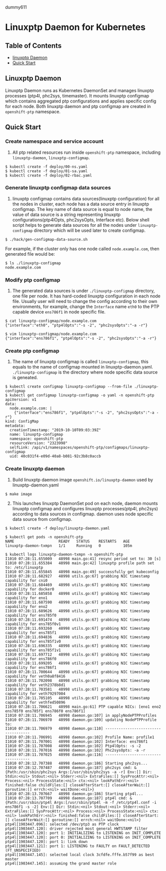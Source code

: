 dummy611
# Linuxptp Daemon for Kubernetes
## Table of Contents

- [linuxptp Daemon](#linuxptp-daemon)
- [Quick Start](#quick-start)

## Linuxptp Daemon
Linuxptp Daemon runs as Kubernetes DaemonSet and manages linuxptp processes (ptp4l, phc2sys, timemaster).
It mounts linuxptp configmap which contains aggregated ptp configurations and applies specific config for each node.
Both linuxptp daemon and ptp configmap are created in `openshift-ptp` namespace.

## Quick Start

### Create namespace and service account

1. All ptp related resources run inside `openshift-ptp` namespace, including `linuxptp-daemon`, `linuxptp-configmap`.
```
$ kubectl create -f deploy/00-ns.yaml
$ kubectl create -f deploy/01-sa.yaml
$ kubectl create -f deploy/02-rbac.yaml
```

### Generate linuxptp configmap data sources

1. linuxptp configmap contains data sources(linuxptp configuration) for all the nodes in cluster, each node has a data source entry in linuxptp configmap. The key name of data source is equal to node name, the value of data source is a string representing linuxptp configurations(ptp4lOpts, phc2sysOpts, Interface etc). Below shell script helps to generate data sources for all the nodes under `linuxptp-configmap` directory which will be used later to create configmap.
```
$ ./hack/gen-configmap-data-source.sh

```

For example, if the cluster only has one node called `node.example.com`, then generated file would be:
```
$ ls ./linuxptp-configmap
node.example.com
```

### Modify ptp configmap

1. The generated data sources is under `./linuxptp-configmap` directory, one file per node. It has hard-coded linuxptp configuration in each node file. Usually user will need to change the config according to their own environments, for example, change the `Interface` name `eth0` to the PTP capable device `ens786f1` in node specific file.

```
$ cat linuxptp-configmap/node.example.com
{"interface":"eth0", "ptp4lOpts":"-s -2", "phc2sysOpts":"-a -r"}

$ vim linuxptp-configmap/node.example.com
{"interface":"ens786f1", "ptp4lOpts":"-s -2", "phc2sysOpts":"-a -r"}
```

### Create ptp configmap

1. The name of linuxptp configmap is called `linuxptp-configmap`, this equals to the name of configmap mounted in linuxptp-daemon.yaml. `./linuxptp-configmap` is the directory where node specific data source is geneated.
```
$ kubectl create configmap linuxptp-configmap --from-file ./linuxptp-configmap
$ kubectl get configmap linuxptp-configmap -o yaml -n openshift-ptp
apiVersion: v1
data:
  node.example.com: |
    {"interface":"ens786f1", "ptp4lOpts":"-s -2", "phc2sysOpts":"-a -r"}
kind: ConfigMap
metadata:
  creationTimestamp: "2019-10-10T09:03:39Z"
  name: linuxptp-configmap
  namespace: openshift-ptp
  resourceVersion: "2323998"
  selfLink: /api/v1/namespaces/openshift-ptp/configmaps/linuxptp-configmap
  uid: 40c031f4-e09d-40a8-b081-92c3b8c0accb
```

### Create linuxptp daemon

1. Build linuxptp daemon image `openshift.io/linuxptp-daemon` used by linuxptp-daemon.yaml

```
$ make image
```

2. This launches linuxptp DaemonSet pod on each node, daemon mounts linuxptp configmap and configures linuxptp processes(ptp4l, phc2sys) according to data sources in configmap. daemon uses node specific data source from configmap.

```
$ kubectl create -f deploy/linuxptp-daemon.yaml

$ kubectl get pods -n openshift-ptp
NAME                    READY   STATUS    RESTARTS   AGE
linuxptp-daemon-txmpn   1/1     Running   0          105m

$ kubectl logs linuxptp-daemon-txmpn -n openshift-ptp
I1010 07:28:11.655009   48998 main.go:41] resync period set to: 30 [s]
I1010 07:28:11.655384   48998 main.go:42] linuxptp profile path set to: /etc/linuxptp
I1010 07:28:11.655845   48998 main.go:49] successfully get kubeconfig
I1010 07:28:11.682927   48998 utils.go:67] grabbing NIC timestamp capability for cni0
I1010 07:28:11.684469   48998 utils.go:67] grabbing NIC timestamp capability for docker0
I1010 07:28:11.685858   48998 utils.go:67] grabbing NIC timestamp capability for eno1
I1010 07:28:11.687590   48998 utils.go:67] grabbing NIC timestamp capability for eno2
I1010 07:28:11.689626   48998 utils.go:67] grabbing NIC timestamp capability for ens785f0
I1010 07:28:11.691474   48998 utils.go:67] grabbing NIC timestamp capability for ens785f0v1
I1010 07:28:11.693260   48998 utils.go:67] grabbing NIC timestamp capability for ens785f1
I1010 07:28:11.694836   48998 utils.go:67] grabbing NIC timestamp capability for ens785f1v0
I1010 07:28:11.696335   48998 utils.go:67] grabbing NIC timestamp capability for ens785f1v1
I1010 07:28:11.697712   48998 utils.go:67] grabbing NIC timestamp capability for ens786f0
I1010 07:28:11.699205   48998 utils.go:67] grabbing NIC timestamp capability for ens786f1
I1010 07:28:11.700644   48998 utils.go:67] grabbing NIC timestamp capability for veth0a8f8416
I1010 07:28:11.702098   48998 utils.go:67] grabbing NIC timestamp capability for veth2378b8d1
I1010 07:28:11.703581   48998 utils.go:67] grabbing NIC timestamp capability for veth79297004
I1010 07:28:11.705105   48998 utils.go:67] grabbing NIC timestamp capability for vethfed50896
I1010 07:28:11.706621   48998 main.go:61] PTP capable NICs: [eno1 eno2 ens785f0 ens785f1 ens786f0 ens786f1]
I1010 07:28:11.706945   48998 daemon.go:107] in applyNodePTPProfiles
I1010 07:28:11.706970   48998 daemon.go:109] updating NodePTPProfile to:
I1010 07:28:11.706979   48998 daemon.go:110] ------------------------------------
I1010 07:28:11.706991   48998 daemon.go:102] Profile Name: profile1
I1010 07:28:11.707001   48998 daemon.go:102] Interface: ens786f1
I1010 07:28:11.707008   48998 daemon.go:102] Ptp4lOpts: -s -2
I1010 07:28:11.707016   48998 daemon.go:102] Phc2sysOpts: -a -r
I1010 07:28:11.707025   48998 daemon.go:116] ------------------------------------
I1010 07:28:12.707388   48998 daemon.go:186] Starting phc2sys...
I1010 07:28:12.707487   48998 daemon.go:187] phc2sys cmd: &{Path:/usr/sbin/phc2sys Args:[/usr/sbin/phc2sys -a -r] Env:[] Dir: Stdin:<nil> Stdout:<nil> Stderr:<nil> ExtraFiles:[] SysProcAttr:<nil> Process:<nil> ProcessState:<nil> ctx:<nil> lookPathErr:<nil> finished:false childFiles:[] closeAfterStart:[] closeAfterWait:[] goroutine:[] errch:<nil> waitDone:<nil>}
I1010 07:28:13.707667   48998 daemon.go:186] Starting ptp4l...
I1010 07:28:13.707709   48998 daemon.go:187] ptp4l cmd: &{Path:/usr/sbin/ptp4l Args:[/usr/sbin/ptp4l -m -f /etc/ptp4l.conf -i ens786f1 -s -2] Env:[] Dir: Stdin:<nil> Stdout:<nil> Stderr:<nil> ExtraFiles:[] SysProcAttr:<nil> Process:<nil> ProcessState:<nil> ctx:<nil> lookPathErr:<nil> finished:false childFiles:[] closeAfterStart:[] closeAfterWait:[] goroutine:[] errch:<nil> waitDone:<nil>}
ptp4l[1903447.096]: selected /dev/ptp3 as PTP clock
ptp4l[1903447.120]: driver rejected most general HWTSTAMP filter
ptp4l[1903447.120]: port 1: INITIALIZING to LISTENING on INIT_COMPLETE
ptp4l[1903447.120]: port 0: INITIALIZING to LISTENING on INIT_COMPLETE
ptp4l[1903447.120]: port 1: link down
ptp4l[1903447.121]: port 1: LISTENING to FAULTY on FAULT_DETECTED (FT_UNSPECIFIED)
ptp4l[1903447.145]: selected local clock 3cfdfe.fffe.b57f99 as best master
ptp4l[1903447.145]: assuming the grand master role
```
